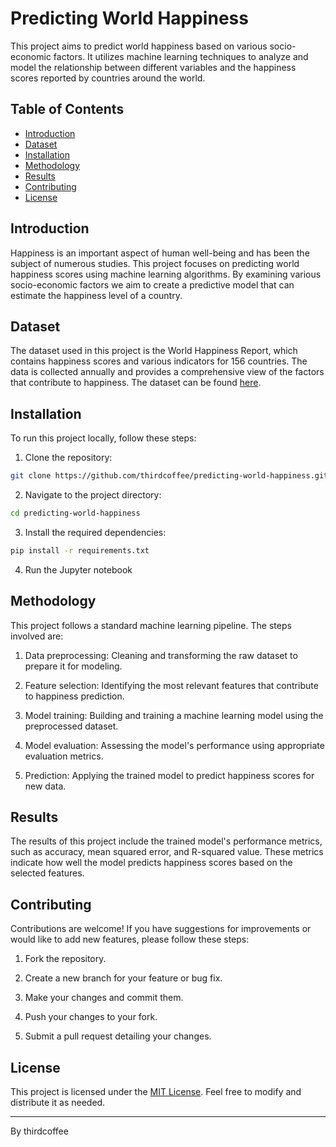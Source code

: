 # Predicting World Happiness

This project aims to predict world happiness based on various socio-economic factors. It utilizes machine learning techniques to analyze and model the relationship between different variables and the happiness scores reported by countries around the world.

## Table of Contents

- [Introduction](#introduction)
- [Dataset](#dataset)
- [Installation](#installation)
- [Methodology](#methodology)
- [Results](#results)
- [Contributing](#contributing)
- [License](#license)

## Introduction

Happiness is an important aspect of human well-being and has been the subject of numerous studies. This project focuses on predicting world happiness scores using machine learning algorithms. By examining various socio-economic factors we aim to create a predictive model that can estimate the happiness level of a country.

## Dataset

The dataset used in this project is the World Happiness Report, which contains happiness scores and various indicators for 156 countries. The data is collected annually and provides a comprehensive view of the factors that contribute to happiness. The dataset can be found [here](https://worldhappiness.report).

## Installation

To run this project locally, follow these steps:

1. Clone the repository:

```bash
git clone https://github.com/thirdcoffee/predicting-world-happiness.git
```

2. Navigate to the project directory:

```bash
cd predicting-world-happiness
```

3. Install the required dependencies:

```bash
pip install -r requirements.txt
```

4. Run the Jupyter notebook

## Methodology

This project follows a standard machine learning pipeline. The steps involved are:

1. Data preprocessing: Cleaning and transforming the raw dataset to prepare it for modeling.

2. Feature selection: Identifying the most relevant features that contribute to happiness prediction.

3. Model training: Building and training a machine learning model using the preprocessed dataset.

4. Model evaluation: Assessing the model's performance using appropriate evaluation metrics.

5. Prediction: Applying the trained model to predict happiness scores for new data.

## Results

The results of this project include the trained model's performance metrics, such as accuracy, mean squared error, and R-squared value. These metrics indicate how well the model predicts happiness scores based on the selected features.

## Contributing

Contributions are welcome! If you have suggestions for improvements or would like to add new features, please follow these steps:

1. Fork the repository.

2. Create a new branch for your feature or bug fix.

3. Make your changes and commit them.

4. Push your changes to your fork.

5. Submit a pull request detailing your changes.

## License

This project is licensed under the [MIT License](LICENSE). Feel free to modify and distribute it as needed.

---

By thirdcoffee